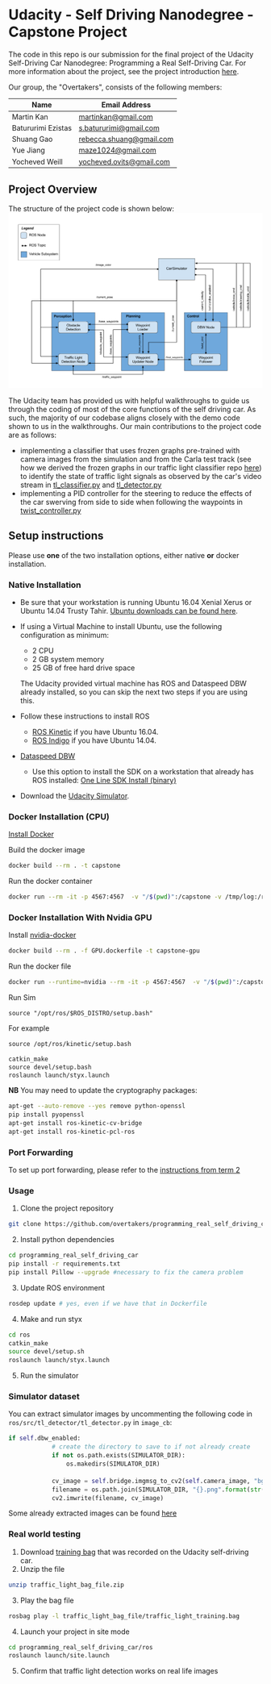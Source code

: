 ﻿# Udacity - Self Driving Nanodegree - Capstone Project

The code in this repo is our submission for the final project of the Udacity Self-Driving Car Nanodegree: Programming a Real Self-Driving Car.  For more information about the project, see the project introduction [here](https://classroom.udacity.com/nanodegrees/nd013/parts/6047fe34-d93c-4f50-8336-b70ef10cb4b2/modules/e1a23b06-329a-4684-a717-ad476f0d8dff/lessons/462c933d-9f24-42d3-8bdc-a08a5fc866e4/concepts/5ab4b122-83e6-436d-850f-9f4d26627fd9).

Our group, the "Overtakers", consists of the following members:

| Name  | Email Address |
| ------------- | ------------- |
| Martin Kan | martinkan@gmail.com |
| Batururimi Ezistas | s.batururimi@gmail.com |
| Shuang Gao | rebecca.shuang@gmail.com |
| Yue Jiang | maze1024@gmail.com |
| Yocheved Weill | yocheved.ovits@gmail.com |

## Project Overview

The structure of the project code is shown below:
![Project Structure](imgs/final-project-ros-graph-v2.png)

The Udacity team has provided us with helpful walkthroughs to guide us through the coding of most of the core functions of the self driving car.  As such, the majority of our codebase aligns closely with the demo code shown to us in the walkthroughs.  Our main contributions to the project code are as follows:

- implementing a classifier that uses frozen graphs pre-trained with camera images from the simulation and from the Carla test track (see how we derived the frozen graphs in our traffic light classifier repo [here](https://github.com/overtakers/traffic-light-classification)) to identify the state of traffic light signals as observed by the car's video stream in [tl_classifier.py](https://github.com/overtakers/programming_real_self_driving_car/blob/master/ros/src/tl_detector/light_classification/tl_classifier.py) and [tl_detector.py](https://github.com/overtakers/programming_real_self_driving_car/blob/master/ros/src/tl_detector/tl_detector.py)
- implementing a PID controller for the steering to reduce the effects of the car swerving from side to side when following the waypoints in [twist_controller.py](https://github.com/overtakers/programming_real_self_driving_car/blob/master/ros/src/twist_controller/twist_controller.py)

## Setup instructions

Please use **one** of the two installation options, either native **or** docker installation.

### Native Installation

* Be sure that your workstation is running Ubuntu 16.04 Xenial Xerus or Ubuntu 14.04 Trusty Tahir. [Ubuntu downloads can be found here](https://www.ubuntu.com/download/desktop).
* If using a Virtual Machine to install Ubuntu, use the following configuration as minimum:
  * 2 CPU
  * 2 GB system memory
  * 25 GB of free hard drive space

  The Udacity provided virtual machine has ROS and Dataspeed DBW already installed, so you can skip the next two steps if you are using this.

* Follow these instructions to install ROS
  * [ROS Kinetic](http://wiki.ros.org/kinetic/Installation/Ubuntu) if you have Ubuntu 16.04.
  * [ROS Indigo](http://wiki.ros.org/indigo/Installation/Ubuntu) if you have Ubuntu 14.04.
* [Dataspeed DBW](https://bitbucket.org/DataspeedInc/dbw_mkz_ros)
  * Use this option to install the SDK on a workstation that already has ROS installed: [One Line SDK Install (binary)](https://bitbucket.org/DataspeedInc/dbw_mkz_ros/src/81e63fcc335d7b64139d7482017d6a97b405e250/ROS_SETUP.md?fileviewer=file-view-default)
* Download the [Udacity Simulator](https://github.com/udacity/CarND-Capstone/releases).

### Docker Installation (CPU)
[Install Docker](https://docs.docker.com/engine/installation/)

Build the docker image
```bash
docker build --rm . -t capstone
```
Run the docker container
```bash
docker run --rm -it -p 4567:4567  -v "/$(pwd)":/capstone -v /tmp/log:/root/.ros/ capstone
```



### Docker Installation With Nvidia GPU
Install [nvidia-docker](https://github.com/NVIDIA/nvidia-docker)

```bash
docker build --rm . -f GPU.dockerfile -t capstone-gpu
```

Run the docker file
```bash
docker run --runtime=nvidia --rm -it -p 4567:4567  -v "/$(pwd)":/capstone -v /tmp/log:/root/.ros/ capstone-gpu
```

Run Sim
```
source "/opt/ros/$ROS_DISTRO/setup.bash"
```

For example
```
source /opt/ros/kinetic/setup.bash
```

```
catkin_make
source devel/setup.bash
roslaunch launch/styx.launch
```




**NB**
You may need to update the cryptography packages:
```bash
apt-get --auto-remove --yes remove python-openssl
pip install pyopenssl
apt-get install ros-kinetic-cv-bridge
apt-get install ros-kinetic-pcl-ros
```



### Port Forwarding
To set up port forwarding, please refer to the [instructions from term 2](https://classroom.udacity.com/nanodegrees/nd013/parts/40f38239-66b6-46ec-ae68-03afd8a601c8/modules/0949fca6-b379-42af-a919-ee50aa304e6a/lessons/f758c44c-5e40-4e01-93b5-1a82aa4e044f/concepts/16cf4a78-4fc7-49e1-8621-3450ca938b77)

### Usage

1. Clone the project repository
```bash
git clone https://github.com/overtakers/programming_real_self_driving_car.git
```

2. Install python dependencies
```bash
cd programming_real_self_driving_car
pip install -r requirements.txt
pip install Pillow --upgrade #necessary to fix the camera problem
```

3. Update ROS environment
```bash
rosdep update # yes, even if we have that in Dockerfile
```
4. Make and run styx
```bash
cd ros
catkin_make
source devel/setup.sh
roslaunch launch/styx.launch
```
5. Run the simulator

### Simulator dataset
You can extract simulator images by uncommenting the following code in `ros/src/tl_detector/tl_detector.py` in `image_cb`:
```python
if self.dbw_enabled:
            # create the directory to save to if not already create
            if not os.path.exists(SIMULATOR_DIR):
                os.makedirs(SIMULATOR_DIR)

            cv_image = self.bridge.imgmsg_to_cv2(self.camera_image, "bgr8")
            filename = os.path.join(SIMULATOR_DIR, "{}.png".format(str(uuid.uuid4())))
            cv2.imwrite(filename, cv_image)
```
Some already extracted images can be found [here](https://transfer.sh/QpFVG/dataset_sim.zip)

### Real world testing
1. Download [training bag](https://s3-us-west-1.amazonaws.com/udacity-selfdrivingcar/traffic_light_bag_file.zip) that was recorded on the Udacity self-driving car.
2. Unzip the file
```bash
unzip traffic_light_bag_file.zip
```
3. Play the bag file
```bash
rosbag play -l traffic_light_bag_file/traffic_light_training.bag
```
4. Launch your project in site mode
```bash
cd programming_real_self_driving_car/ros
roslaunch launch/site.launch
```
5. Confirm that traffic light detection works on real life images

